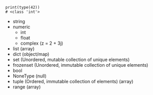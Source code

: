 ```
print(type(42))
# <class 'int'>
```

- string
- numeric
  - int
  - float
  - complex (z = 2 + 3j)
- list (array)
- dict (object/map)
- set (Unordered, mutable collection of unique elements)
- frozenset (Unordered, immutable collection of unique elements)
- bool
- NoneType (null)
- tuple (Ordered, immutable collection of elements) (array)
- range (array)
